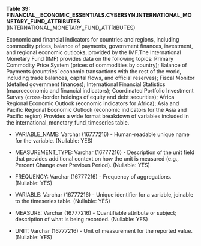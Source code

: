 **Table 39: FINANCIAL__ECONOMIC_ESSENTIALS.CYBERSYN.INTERNATIONAL_MONETARY_FUND_ATTRIBUTES** (INTERNATIONAL_MONETARY_FUND_ATTRIBUTES)

Economic and financial indicators for countries and regions, including commodity prices, balance of payments, government finances, investment, and regional economic outlooks, provided by the IMF.The International Monetary Fund (IMF) provides data on the following topics: Primary Commodity Price System (prices of commodities by country); Balance of Payments (countries’ economic transactions with the rest of the world, including trade balances, capital flows, and official reserves); Fiscal Monitor (detailed government finances); International Financial Statistics (macroeconomic and financial indicators); Coordinated Portfolio Investment Survey (cross-border holdings of equity and debt securities); Africa Regional Economic Outlook (economic indicators for Africa); Asia and Pacific Regional Economic Outlook (economic indicators for the Asia and Pacific region).Provides a wide format breakdown of variables included in the international_monetary_fund_timeseries table.

- VARIABLE_NAME: Varchar (16777216) - Human-readable unique name for the variable. (Nullable: YES)

- MEASUREMENT_TYPE: Varchar (16777216) - Description of the unit field that provides additional context on how the unit is measured (e.g., Percent Change over Previous Period). (Nullable: YES)

- FREQUENCY: Varchar (16777216) - Frequency of aggregations. (Nullable: YES)

- VARIABLE: Varchar (16777216) - Unique identifier for a variable, joinable to the timeseries table. (Nullable: YES)

- MEASURE: Varchar (16777216) - Quantifiable attribute or subject; description of what is being recorded. (Nullable: YES)

- UNIT: Varchar (16777216) - Unit of measurement for the reported value. (Nullable: YES)

